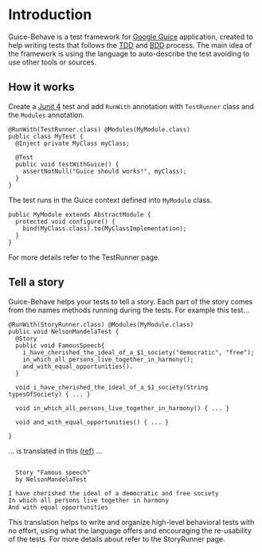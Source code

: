 # Introduction #
Guice-Behave is a test framework for [Google Guice](https://code.google.com/p/google-guice/) application, created to help writing tests that follows the [TDD](http://en.wikipedia.org/wiki/Test-driven_development) and [BDD](http://en.wikipedia.org/wiki/Behavior-driven_development) process. The main idea of the framework is using the language to auto-describe the test avoiding to use other tools or sources.
## How it works ##
Create a [Junit 4](http://junit.org/) test and add `RunWith` annotation with `TestRunner` class and the `Modules` annotation.
```
@RunWith(TestRunner.class) @Modules(MyModule.class)
public class MyTest {
  @Inject private MyClass myClass;

  @Test
  public void testWithGuice() {
    assertNotNull("Guice should works!", myClass);
  }
}
```
The test runs in the Guice context defined into `MyModule` class.
```
public MyModule extends AbstractModule {
  protected void configure() {
    bind(MyClass.class).to(MyClassImplementation);
  }
}
```
For more details refer to the TestRunner page.
## Tell a story ##
Guice-Behave helps your tests to tell a story. Each part of the story comes from the names methods running during the tests. For example this test...
```
@RunWith(StoryRunner.class) @Modules(MyModule.class)
public void NelsonMandelaTest {
  @Story
  public void FamousSpeech{
    i_have_cherished_the_ideal_of_a_$1_society("democratic", "free");
    in_which_all_persons_live_together_in_harmony();
    and_with_equal_opportunities().
  }

  void i_have_cherished_the_ideal_of_a_$1_society(String typesOfSociety) { ... }

  void in_which_all_persons_live_together_in_harmony() { ... }

  void and_with_equal_opportunities() { ... }

}
```
... is translated in this [(ref)](http://www.anc.org.za/show.php?id=3430) ...
```

  Story "Famous speech"
  by NelsonMandelaTest

I have cherished the ideal of a democratic and free society
In which all persons live together in harmony
And with equal opportunities
```
This translation helps to write and organize high-level behavioral tests with no effort, using what the language offers and encouraging the re-usability of the tests. For more details about refer to the StoryRunner page.